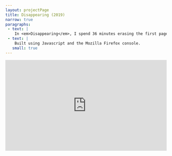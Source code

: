 ```yaml
---
layout: projectPage
title: Disappearing (2019)
narrow: true
paragraphs:
 - text: |
    In <em>Disappearing</em>, I spend 36 minutes erasing the first page of results Google Search returns when looking up my name. I use a 1 pixel white eraser, implemented in the browser's console for this purpose.
 - text: |
    Built using Javascript and the Mozilla Firefox console.
   small: true
---
```

<div class="mb2" style="padding:56.25% 0 0 0;position:relative;">
    <iframe src="https://www.youtube.com/embed/ypLd_xOhjcM" frameborder="0" allow="accelerometer; autoplay; encrypted-media; gyroscope; picture-in-picture" style="position:absolute;top:0;left:0;width:100%;height:100%; background-color: black;" allowfullscreen></iframe>
</div>